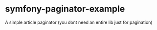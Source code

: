 # symfony-paginator-example
A simple article paginator (you dont need an entire lib just for pagination)
